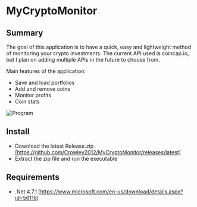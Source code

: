 # MyCryptoMonitor

## Summary
The goal of this application is to have a quick, easy and lightweight method of monitoring your crypto investments. The current API used is coincap.io, but I plan on adding multiple APIs in the future to choose from.

Main features of the application:
- Save and load portfolios
- Add and remove coins
- Monitor profits
- Coin stats

![Program](https://i.imgur.com/6RmZ8rP.png)

## Install
- Download the latest Release.zip [https://github.com/Crowley2012/MyCryptoMonitor/releases/latest]
- Extract the zip file and run the executable

## Requirements
- .Net 4.7.1 [https://www.microsoft.com/en-us/download/details.aspx?id=56116]
